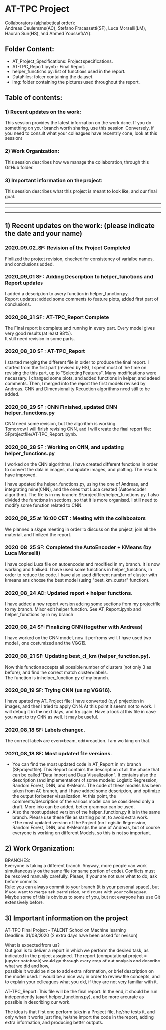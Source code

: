 # AT-TPC Project   
Collaborators (alphabetical order):   
Andreas Ceulemans(AC), Stefano Fracassetti(SF),  Luca Morselli(LM), Haoran Sun(HS), and Ahmed Youssef(AY).   


## Folder Content:   
- AT_Project_Specifications: Project specifications.  
- AT-TPC_Report.ipynb : Final Report.  
- helper_functions.py: list of functions used in the report.  
- DataFiles: folder containing the dataset.  
- img: folder containing the pictures used throughout the report.  



## Table of contents:  
### 1) Recent updates on the work: 
This session provides the latest information on the work done. If you do something on your branch worth sharing, use this session! Conversely, if you need to consult what your colleagues have recentrly done, look at this session!  

### 2) Work Organization:  
This session describes how we manage the collaboration, through this GitHub folder.  

### 3) Important information on the project:  
This session describes what this project is meant to look like, and our final goal. 

---------------------------------------------------------------------------------
---------------------------------------------------------------------------------
---------------------------------------------------------------------------------

## 1) Recent updates on the work: (please indicate the date and your name) 

### 2020_09_02_SF: Revision of the Project Completed   
Finilized the project revision, checked for consistency of varialbe names, and conclusions added.    


### 2020_09_01 SF : Adding Description to helper_functions and Report updates  
I added a description to avery function in helper_function.py.  
Report updates: added some comments to feature plots, added first part of conclusions.  


### 2020_08_31 SF : AT-TPC_Report Complete  
The Final report is complete and running in every part. Every model gives very good results (at least 98%).  
It still need revision in some parts.   

### 2020_08_30 SF : AT-TPC_Report  
I started merging the different file in order to produce the final report. I started from the first part (revised by HS), I spent most of the time on revising the this part, up to "Selecting Features". Many modifications were necessary. I changed some plots, and added functions in helper, and adeed comments. Then, I merged into the report the first models revised by Andreas. CNN and Dimensionality Reduction algorithms need still to be added.

### 2020_08_29 SF : CNN Finished, updated CNN helper_functions.py   
CNN need some revision, but the algorithm is working.  
Tomorrow I will finish revising CNN, and I will create the final report file: SFprojectfile/AT-TPC_Report.ipynb.  

### 2020_08_28 SF : Working on CNN, and updating helper_functions.py  
I worked on the CNN algorithms, I have created different functions in order to convert the data in images, manipulate images, and plotting. The results have improved.  

I have updated the helper_functions.py, using the one of Andreas, and integrating mine(CNN), and the ones that Luca created (Autoencoder algorithm). The file is in my branch: SFprojectfile/helper_functions.py. I also divided the functions in sections, so that it is more organised. I still need to modify some function related to CNN.  

### 2020_08_25 at 16:00 CET : Meeting with the collaboators  
We planned a skype meeting in order to discuss on the project, join all the material, and finilized the report.  

### 2020_08_25 SF: Completed the AutoEncoder + KMeans (by Luca Morselli)  
I have copied Luca file on autoencoder and modified in my branch. It is now working and finilised. I have used some functions in helper_functions, in order to reduce the code. I have also used different number of cluster with kmeans ans choose the best model (using "best_km_custer" function).  

### 2020_08_24 AC: Updated report + helper functions.
I have added a new report version adding some sections from my projectfile to my branch. Minor edit helper function.
See AT_Report.ipynb and helper_functions.py in my branch


### 2020_08_24 SF: Finalizing CNN (together with Andreas)   
I have worked on the CNN model, now it perfroms well. I have used two model , one costumized and the VGG16.   


### 2020_08_21 SF: Updating best_cl_km (helper_function.py).  
Now this function accepts all possible number of clusters (not only 3 as before), and find the correct match cluster=labels.  
The function is in helper_function.py of my branch.   


### 2020_08_19 SF: Trying CNN (using VGG16).  
I have upated my AT_Project file: I have converted (x,y) projection in images, and then I tried to apply CNN. At this point it seems not to work. I will debug it in the next days, and try again. Have a look at this file in case you want to try CNN as well. It may be useful. 


### 2020_08_18 SF: Labels changed. 
The correct labels are even=beam, odd=reaction. I am working on that.  


### 2020_08_18 SF: Most updated file versions.  
- You can find the most updated code in AT_Report in my branch (SFprojectfile). This Report contains the description of all the phase that can be called "Data import and Data Visualization".  It contains also the description (and implementation) of some models: Logistic Regression, Random Forest, DNN, and K-Means. The code of these models has been taken from AC branch, and I have added some description, and optimize the output for better visualization. At this point, the comments/description of the various model can be considered only a draft. More info can be added, better grammar can be used.  
- Also the most updated version of the helper_function.py it is in the same branch. Please use these file as starting point, to avoid extra work.  
-The most updated version of the Project (on Logistic Regression, Random Forest, DNN, and K-Means)is the one of Andreas, but of course everyone is working on different Models, so this is not so important.

## 2) Work Organization: 
BRANCHES:  
Everyone is taking a different branch. Anyway, more people can work simultaneously on the same file (or same portion of code). Conflicts must be resolved manually carefully. Please, if your are not sure what to do, ask before commits.  
Rule: you can always commit to your branch (it is your personal space), but if you want to merge ask permission, or discuss with your colleagues.  
Maybe some of this is obvious to some of you, but not everyone has use Git extensively before.



## 3) Important information on the project  
AT-TPC Final Project - TALENT School on Machine learning  
Deadline: 31/08/2020  (2 extra days have been asked for revison)

What is expected from us?  
Out goal is to deliver a report in which we perform the desired task, as indicated in the project assgined.
The report (computational project = jupyter notebook) would go through every step of out analysis and describe what we did and how,  
possible it would be nice to add extra information, or brief description on the model used. It would be a nice way in order to review the concepts, and to explain your colleagues what you did, if they are not very familiar with it.  

AT-TPC_Report: This file will be the final report. In the end, it should be run independently (apart helper_functions.py), and be more accurate as possible in describing our work.

The idea is that first one perform taks in a Project file, he/she tests it, and only when it works just fine, he/she import the code in the report, adding extra information, and producing better outputs. 
